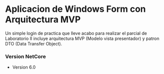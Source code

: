 # Aplicacion de Windows Form con Arquitectura MVP

Un simple login de practica que lleve acabo para realizar el parcial de Laboratorio II
incluye arquitectura MVP (Modelo vista presentador) y patron DTO (Data Transfer Object).

### Version NetCore
- Version 6.0

